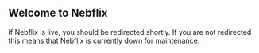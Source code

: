 ## Welcome to Nebflix

If Nebflix is live, you should be redirected shortly. If you are not redirected this means that Nebflix is currently down for maintenance.
